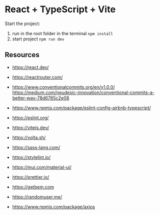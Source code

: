 # React + TypeScript + Vite

Start the project:

1. run in the root folder in the terminal `npm install`
2. start project `npm run dev`

## Resources

- https://react.dev/
- https://reactrouter.com/

- https://www.conventionalcommits.org/en/v1.0.0/
  https://medium.com/neudesic-innovation/conventional-commits-a-better-way-78d6785c2e08
- https://www.npmjs.com/package/eslint-config-airbnb-typescript/
- https://eslint.org/

- https://vitejs.dev/
- https://volta.sh/

- https://sass-lang.com/
- https://stylelint.io/
- https://mui.com/material-ui/
- https://prettier.io/
- https://getbem.com

- https://randomuser.me/
- https://www.npmjs.com/package/axios
